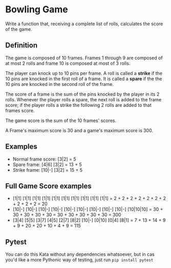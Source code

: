 # Bowling Game

Write a function that, receiving a complete list of rolls, calculates the score of the game.

## Definition

The game is composed of 10 frames. Frames 1 through 9 are composed of at most 2 rolls and frame 10 is composed at most of 3 rolls.

The player can knock up to 10 pins per frame. A roll is called a **strike** if the 10 pins are knocked in the first roll of a frame. It is called a **spare** if the the 10 pins are knocked in the second roll of the frame.

The score of a frame is the sum of the pins knocked by the player in its 2 rolls. Whenever the player rolls a spare, the next roll is added to the frame score; if the player rolls a strike the following 2 rolls are added to that frames score.

The game score is the sum of the 10 frames' scores.

A Frame's maximum score is 30 and a game's maximum score is 300.

## Examples

- Normal frame score: [3|2] = 5
- Spare frame: [4|6] [3|2] = 13 + 5
- Strike frame: [10|-] [3|2] = 15 + 5

## Full Game Score examples

- [1|1] [1|1] [1|1] [1|1] [1|1] [1|1] [1|1] [1|1] [1|1] [1|1] =  2 + 2 + 2 + 2 + 2 + 2 + 2 + 2 + 2 + 2 = 20
- [10|-] [10|-] [10|-] [10|-] [10|-] [10|-] [10|-] [10|-] [10|-] [10|10|10] = 30 + 30 + 30 + 30 + 30 = 30 + 30 + 30 + 30 + 30 = 300
- [3|4] [5|5] [3|7] [4|5] [2|7] [8|2] [10|-] [0|10] [0|4] [8|1] = 7 + 13 + 14 + 9 + 9 + 20 + 20 + 10 + 4 + 9 = 115

## Pytest

You can do this Kata without any dependencies whatsoever, but in cas you'd like a more Pythonic way of testing, just run `pip install pytest`